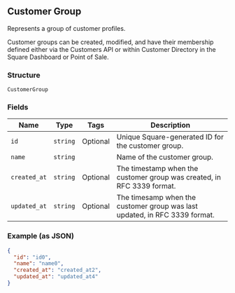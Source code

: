 ## Customer Group

Represents a group of customer profiles. 

Customer groups can be created, modified, and have their membership defined either via 
the Customers API or within Customer Directory in the Square Dashboard or Point of Sale.

### Structure

`CustomerGroup`

### Fields

| Name | Type | Tags | Description |
|  --- | --- | --- | --- |
| `id` | `string` | Optional | Unique Square-generated ID for the customer group. |
| `name` | `string` |  | Name of the customer group. |
| `created_at` | `string` | Optional | The timestamp when the customer group was created, in RFC 3339 format. |
| `updated_at` | `string` | Optional | The timesamp when the customer group was last updated, in RFC 3339 format. |

### Example (as JSON)

```json
{
  "id": "id0",
  "name": "name0",
  "created_at": "created_at2",
  "updated_at": "updated_at4"
}
```

